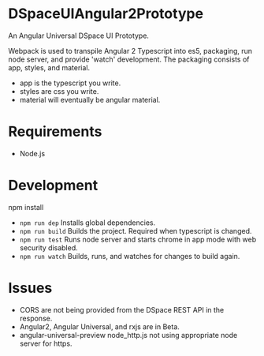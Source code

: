 # DSpaceUIAngular2Prototype

An Angular Universal DSpace UI Prototype. 

Webpack is used to transpile Angular 2 Typescript into es5, packaging, run node server, and provide 'watch' development. 
The packaging consists of app, styles, and material. 

 - app is the typescript you write. 
 - styles are css you write. 
 - material will eventually be angular material.

# Requirements

 - Node.js
 
# Development

npm install

 - `npm run dep` Installs global dependencies.
 - `npm run build` Builds the project. Required when typescript is changed.
 - `npm run test` Runs node server and starts chrome in app mode with web security disabled.
 - `npm run watch` Builds, runs, and watches for changes to build again.
 
# Issues

 - CORS are not being provided from the DSpace REST API in the response.
 - Angular2, Angular Universal, and rxjs are in Beta.
 - angular-universal-preview node_http.js not using appropriate node server for https.
